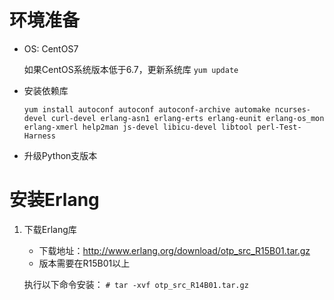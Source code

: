 # 环境准备

- OS: CentOS7
    
    如果CentOS系统版本低于6.7，更新系统库 `yum update`

- 安装依赖库
    
    `yum install autoconf autoconf autoconf-archive automake ncurses-devel curl-devel erlang-asn1 erlang-erts erlang-eunit erlang-os_mon erlang-xmerl help2man js-devel libicu-devel libtool perl-Test-Harness`

- 升级Python支版本
    
# 安装Erlang

1. 下载Erlang库
    
    - 下载地址：http://www.erlang.org/download/otp_src_R15B01.tar.gz
    - 版本需要在R15B01以上
    
    执行以下命令安装：
        `# tar -xvf otp_src_R14B01.tar.gz` 
    
